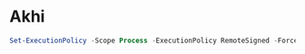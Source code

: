 # Akhi

```powershell
Set-ExecutionPolicy -Scope Process -ExecutionPolicy RemoteSigned -Force; & .\env\Scripts\Activate.ps1
```
